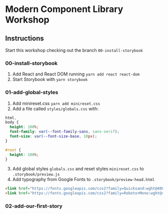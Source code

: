 # Modern Component Library Workshop

## Instructions

Start this workshop checking out the branch `00-install-storybook`

### 00-install-storybook
1. Add React and React DOM running `yarn add react react-dom`
1. Start Storybook with `yarn storybook`

### 01-add-global-styles
1. Add minireset.css `yarn add minireset.css`
1. Add a file called `styles/globals.css` with:
```css
html,
body {
  height: 100%;
  font-family: var(--font-family-sans, sans-serif);
  font-size: var(--font-size-base, 10px);
}

#root {
  height: 100%;
}
```
3. Add global styles `globals.css` and reset styles `minireset.css` to `.storybook/preview.js`
4. Add typography from Google Fonts to `.storybook/preview-head.html`
```html
<link href="https://fonts.googleapis.com/css2?family=Quicksand:wght@400;500;700&display=swap" rel="stylesheet">
<link href="https://fonts.googleapis.com/css2?family=Roboto+Mono:wght@400;700&display=swap" rel="stylesheet">
```

### 02-add-our-first-story